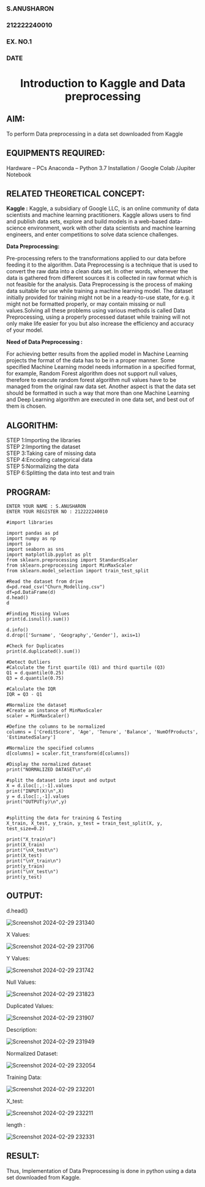 <H3>S.ANUSHARON</H3>
<H3>212222240010</H3>
<H3>EX. NO.1</H3>
<H3>DATE</H3>
<H1 ALIGN =CENTER> Introduction to Kaggle and Data preprocessing</H1>

## AIM:

To perform Data preprocessing in a data set downloaded from Kaggle

## EQUIPMENTS REQUIRED:
Hardware – PCs
Anaconda – Python 3.7 Installation / Google Colab /Jupiter Notebook

## RELATED THEORETICAL CONCEPT:

**Kaggle :**
Kaggle, a subsidiary of Google LLC, is an online community of data scientists and machine learning practitioners. Kaggle allows users to find and publish data sets, explore and build models in a web-based data-science environment, work with other data scientists and machine learning engineers, and enter competitions to solve data science challenges.

**Data Preprocessing:**

Pre-processing refers to the transformations applied to our data before feeding it to the algorithm. Data Preprocessing is a technique that is used to convert the raw data into a clean data set. In other words, whenever the data is gathered from different sources it is collected in raw format which is not feasible for the analysis.
Data Preprocessing is the process of making data suitable for use while training a machine learning model. The dataset initially provided for training might not be in a ready-to-use state, for e.g. it might not be formatted properly, or may contain missing or null values.Solving all these problems using various methods is called Data Preprocessing, using a properly processed dataset while training will not only make life easier for you but also increase the efficiency and accuracy of your model.

**Need of Data Preprocessing :**

For achieving better results from the applied model in Machine Learning projects the format of the data has to be in a proper manner. Some specified Machine Learning model needs information in a specified format, for example, Random Forest algorithm does not support null values, therefore to execute random forest algorithm null values have to be managed from the original raw data set.
Another aspect is that the data set should be formatted in such a way that more than one Machine Learning and Deep Learning algorithm are executed in one data set, and best out of them is chosen.


## ALGORITHM:
STEP 1:Importing the libraries<BR>
STEP 2:Importing the dataset<BR>
STEP 3:Taking care of missing data<BR>
STEP 4:Encoding categorical data<BR>
STEP 5:Normalizing the data<BR>
STEP 6:Splitting the data into test and train<BR>

##  PROGRAM:
```
ENTER YOUR NAME : S.ANUSHARON
ENTER YOUR REGISTER NO : 212222240010
```
```
#import libraries

import pandas as pd
import numpy as np
import io
import seaborn as sns
import matplotlib.pyplot as plt
from sklearn.preprocessing import StandardScaler
from sklearn.preprocessing import MinMaxScaler
from sklearn.model_selection import train_test_split

#Read the dataset from drive
d=pd.read_csv("Churn_Modelling.csv")
df=pd.DataFrame(d)
d.head()
d

#Finding Missing Values
print(d.isnull().sum())

d.info()
d.drop(['Surname', 'Geography','Gender'], axis=1)

#Check for Duplicates
print(d.duplicated().sum())

#Detect Outliers
#Calculate the first quartile (Q1) and third quartile (Q3)
Q1 = d.quantile(0.25)
Q3 = d.quantile(0.75)

#Calculate the IQR
IQR = Q3 - Q1

#Normalize the dataset
#Create an instance of MinMaxScaler
scaler = MinMaxScaler()

#Define the columns to be normalized
columns = ['CreditScore', 'Age', 'Tenure', 'Balance', 'NumOfProducts', 'EstimatedSalary']

#Normalize the specified columns
d[columns] = scaler.fit_transform(d[columns])

#Display the normalized dataset
print("NORMALIZED DATASET\n",d)

#split the dataset into input and output
X = d.iloc[:,:-1].values
print("INPUT(X)\n",X)
y = d.iloc[:,-1].values
print("OUTPUT(y)\n",y)


#splitting the data for training & Testing
X_train, X_test, y_train, y_test = train_test_split(X, y, test_size=0.2)

print("X_train\n")
print(X_train)
print("\nX_test\n")
print(X_test)
print("\nY_train\n")
print(y_train)
print("\nY_test\n")
print(y_test)
```

## OUTPUT:
d.head()

![Screenshot 2024-02-29 231340](https://github.com/Anusharonselva/Ex-1-NN/assets/119405600/1ed56538-c4c4-4144-ba09-9816749b2c6f)

X Values:

![Screenshot 2024-02-29 231706](https://github.com/Anusharonselva/Ex-1-NN/assets/119405600/5cfb082a-691b-4f79-ad91-df0d2c5d2217)

Y Values:

![Screenshot 2024-02-29 231742](https://github.com/Anusharonselva/Ex-1-NN/assets/119405600/a9c7c36a-334a-4861-bae3-75c5930be141)

Null Values:

![Screenshot 2024-02-29 231823](https://github.com/Anusharonselva/Ex-1-NN/assets/119405600/88e7add7-92df-481b-a89d-491a2895546a)

Duplicated Values:

![Screenshot 2024-02-29 231907](https://github.com/Anusharonselva/Ex-1-NN/assets/119405600/7f1be0bd-eade-40b0-b903-e6f1a861c7fe)

Description:

![Screenshot 2024-02-29 231949](https://github.com/Anusharonselva/Ex-1-NN/assets/119405600/c974abb9-d27d-4dcc-b31c-c454fc27d4b8)

Normalized Dataset:

![Screenshot 2024-02-29 232054](https://github.com/Anusharonselva/Ex-1-NN/assets/119405600/e0dd8959-331e-4297-be8e-36180f469dbd)

Training Data:

![Screenshot 2024-02-29 232201](https://github.com/Anusharonselva/Ex-1-NN/assets/119405600/1cf17076-60ef-40ca-833a-d88e419252cd)

X_test:

![Screenshot 2024-02-29 232211](https://github.com/Anusharonselva/Ex-1-NN/assets/119405600/1f900fef-554e-4392-aaae-4ed2798adf17)

length :

![Screenshot 2024-02-29 232331](https://github.com/Anusharonselva/Ex-1-NN/assets/119405600/1ddea0a8-4e8a-4a2b-8820-3488c6edda0d)




## RESULT:
Thus, Implementation of Data Preprocessing is done in python  using a data set downloaded from Kaggle.


